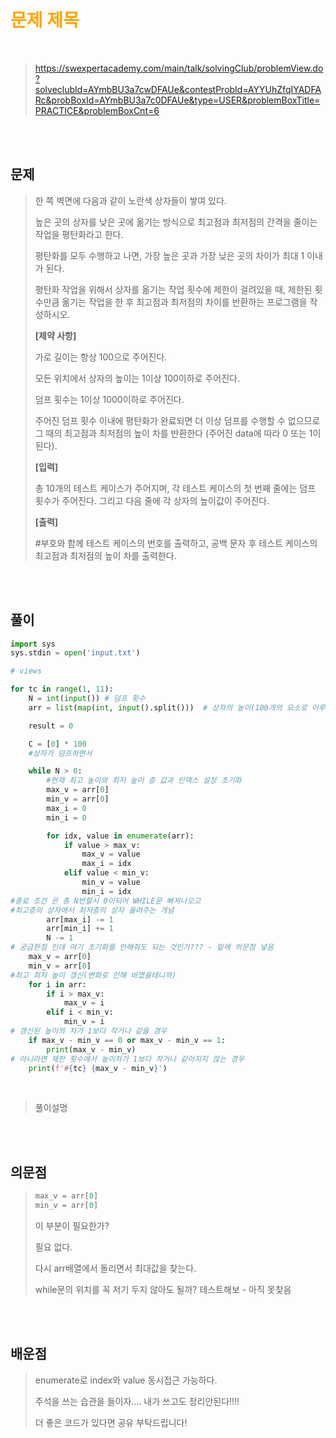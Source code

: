 <br/><Br>

<span style = "color:orange">

# 문제 제목
</span>
<br>

> https://swexpertacademy.com/main/talk/solvingClub/problemView.do?solveclubId=AYmbBU3a7cwDFAUe&contestProbId=AYYUhZfqIYADFARc&probBoxId=AYmbBU3a7c0DFAUe&type=USER&problemBoxTitle=PRACTICE&problemBoxCnt=6


<br/><br>

## 문제

> 한 쪽 벽면에 다음과 같이 노란색 상자들이 쌓여 있다.
>
> 높은 곳의 상자를 낮은 곳에 옮기는 방식으로 최고점과 최저점의 간격을 줄이는 작업을 평탄화라고 한다.
>
> 평탄화를 모두 수행하고 나면, 가장 높은 곳과 가장 낮은 곳의 차이가 최대 1 이내가 된다.
>
> 평탄화 작업을 위해서 상자를 옮기는 작업 횟수에 제한이 걸려있을 때, 제한된 횟수만큼 옮기는 작업을 한 후 최고점과 최저점의 차이를 반환하는 프로그램을 작성하시오.
>
> **[제약 사항]**
>
> 가로 길이는 항상 100으로 주어진다.
>
> 모든 위치에서 상자의 높이는 1이상 100이하로 주어진다.
>
> 덤프 횟수는 1이상 1000이하로 주어진다.
>
> 주어진 덤프 횟수 이내에 평탄화가 완료되면 더 이상 덤프를 수행할 수 없으므로 그 때의 최고점과 최저점의 높이 차를 반환한다 (주어진 data에 따라 0 또는 1이 된다).
>
> **[입력]**
>
> 총 10개의 테스트 케이스가 주어지며, 각 테스트 케이스의 첫 번째 줄에는 덤프 횟수가 주어진다. 그리고 다음 줄에 각 상자의 높이값이 주어진다.
>
> **[출력]**
>
> \#부호와 함께 테스트 케이스의 번호를 출력하고, 공백 문자 후 테스트 케이스의 최고점과 최저점의 높이 차를 출력한다.



<br/><br>

## 풀이

```python
import sys
sys.stdin = open('input.txt')

# views

for tc in range(1, 11):
    N = int(input()) # 덤프 횟수
    arr = list(map(int, input().split()))  # 상자의 높이(100개의 요소로 이루어진 배열)

    result = 0

    C = [0] * 100
    #상자가 덤프하면서

    while N > 0:
        #현재 최고 높이와 최저 높이 층 값과 인덱스 설정 초기화
        max_v = arr[0]
        min_v = arr[0]
        max_i = 0
        min_i = 0

        for idx, value in enumerate(arr):
            if value > max_v:
                max_v = value
                max_i = idx
            elif value < min_v:
                min_v = value
                min_i = idx
#종료 조건 은 총 N번할시 0이되어 WHILE문 빠져나오고 
#최고층의 상자에서 최저층의 상자 올려주는 개념
        arr[max_i] -= 1
        arr[min_i] += 1
        N -= 1
# 궁금한점 인데 여기 초기화를 안해줘도 되는 것인가??? - 밑에 의문점 넣음
    max_v = arr[0] 
    min_v = arr[0]
#최고 최저 높이 갱신(변화로 인해 바꼈을테니까)
    for i in arr:
        if i > max_v:
            max_v = i
        elif i < min_v:
            min_v = i
# 갱신된 높이의 차가 1보다 작거나 같을 경우
    if max_v - min_v == 0 or max_v - min_v == 1:
        print(max_v - min_v)
# 아니라면 제한 횟수에서 높이차가 1보다 작거나 같아지지 않는 경우
    print(f'#{tc} {max_v - min_v}')
```
<br>

> 풀이설명

<br/><br>


## 의문점
> ```py
> max_v = arr[0] 
> min_v = arr[0]
> ```
>
> 이 부분이 필요한가?
>
> 필요 없다.
>
> 다시 arr배열에서 돌리면서 최대값을 찾는다.
>
> while문의 위치를 꼭 저기 두지 않아도 될까? 테스트해보 - 아직 못찾음

<br/><br>


## 배운점
> enumerate로 index와 value 동시접근 가능하다.
>
> 주석을 쓰는 습관을 들이자.... 내가 쓰고도 정리안된다!!!!
>
> 더 좋은 코드가 있다면 공유 부탁드립니다!
>
> 
>
> 

